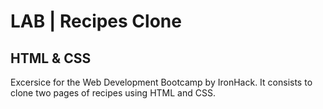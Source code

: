 # LAB | Recipes Clone

## HTML & CSS

Excersice for the Web Development Bootcamp by IronHack. It consists to clone two pages of recipes using HTML and CSS.
